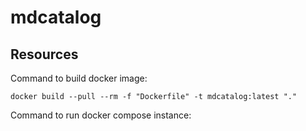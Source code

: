 # mdcatalog  

## Resources  

Command to build docker image:
```
docker build --pull --rm -f "Dockerfile" -t mdcatalog:latest "." 
```

Command to run docker compose instance:
```
```

